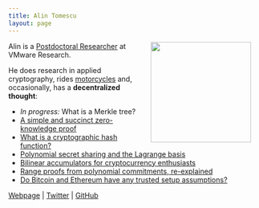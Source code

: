 ```yaml
---
title: Alin Tomescu
layout: page
---
```


<img align="right" height="200" src="../img/alin.png" hspace="20"> 

Alin is a [Postdoctoral Researcher](https://research.vmware.com/researchers/alin-tomescu) at VMware Research.

He does research in applied cryptography, rides [motorcycles](https://alinush.github.io/about.html#the-motorcycle) and, occasionally, has a **decentralized thought**:

 - _In progress:_ What is a Merkle tree?
 - [A simple and succinct zero-knowledge proof](/2020-12-08-a-simple-and-succinct-zero-knowledge-proof/)
 - [What is a cryptographic hash function?](/2020-08-28-what-is-a-cryptographic-hash-function/)
 - [Polynomial secret sharing and the Lagrange basis](/2020-07-17-polynomial-secret-sharing-and-the-lagrange-basis/)
 - [Bilinear accumulators for cryptocurrency enthusiasts](/2020-04-02-bilinear-accumulators-for-cryptocurrency/)
 - [Range proofs from polynomial commitments, re-explained](/2020-03-03-range-proofs-from-polynomial-commitments-reexplained/)
 - [Do Bitcoin and Ethereum have any trusted setup assumptions?](/2019-07-18-do-bitcoin-and-ethereum-have-any-trusted-setup-assumptions/)

[Webpage](https://alinush.github.io) \| [Twitter](https://twitter.com/alinush407) \| [GitHub](https://github.com/alinush)
